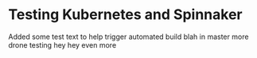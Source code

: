 # Testing Kubernetes and Spinnaker

Added some test text to help trigger automated build
blah
in master
more drone testing
hey hey even more
